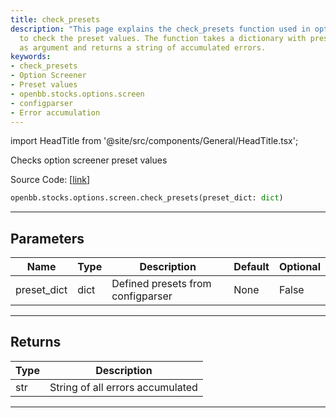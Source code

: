 ```yaml
---
title: check_presets
description: "This page explains the check_presets function used in option screener"
  to check the preset values. The function takes a dictionary with presets from configparser
  as argument and returns a string of accumulated errors.
keywords:
- check_presets
- Option Screener
- Preset values
- openbb.stocks.options.screen
- configparser
- Error accumulation
---
```


import HeadTitle from '@site/src/components/General/HeadTitle.tsx';

<HeadTitle title="stocks.options.screen.check_presets - Reference | OpenBB SDK Docs" />

Checks option screener preset values

Source Code: [[link](https://github.com/OpenBB-finance/OpenBBTerminal/tree/main/openbb_terminal/stocks/options/screen/syncretism_model.py#L251)]

```python
openbb.stocks.options.screen.check_presets(preset_dict: dict)
```

---

## Parameters

| Name | Type | Description | Default | Optional |
| ---- | ---- | ----------- | ------- | -------- |
| preset_dict | dict | Defined presets from configparser | None | False |


---

## Returns

| Type | Description |
| ---- | ----------- |
| str | String of all errors accumulated |
---
